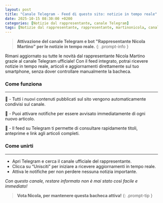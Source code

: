 ```yaml
---
layout: post
title: "Canale Telegram - Feed di questo sito: notizie in tempo reale"
date: 2025-10-15 08:30:00 +0200
categories: [Notizie dal rappresentante, canale Telegram]
tags: [Notizie dal rappresentante, rappresentante, martinonicola, canale telegram, notizie, tempo reale, telegram, notizie in tempo reale]
---
```


> **Attivazione del canale Telegram e bot "Rappresentante Nicola Martino" per le notizie in tempo reale.**
{: .prompt-info }


Rimani aggiornato su tutte le novità dal rappresentante Nicola Martino grazie al canale Telegram ufficiale!
Con il feed integrato, potrai ricevere notizie in tempo reale, articoli e aggiornamenti direttamente sul tuo smartphone, senza dover controllare manualmente la bacheca.

### Come funziona
---

📰 - Tutti i nuovi contenuti pubblicati sul sito vengono automaticamente condivisi sul canale.

🔔 - Puoi attivare notifiche per essere avvisato immediatamente di ogni nuovo articolo.

📲 - Il feed su Telegram ti permette di consultare rapidamente titoli, anteprime e link agli articoli completi.

### Come unirti
---

- Apri Telegram e cerca il canale ufficiale del rappresentante.
- Clicca su “Unisciti” per iniziare a ricevere aggiornamenti in tempo reale.
- Attiva le notifiche per non perdere nessuna notizia importante.

*Con questo canale, restare informato non è mai stato così facile e immediato!*


> **Vota Nicola, per mantenere questa bacheca attiva!**
{: .prompt-tip }
